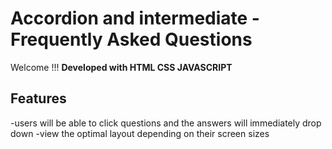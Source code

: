 # Accordion and intermediate - Frequently Asked Questions

Welcome !!!
**Developed with HTML CSS JAVASCRIPT**

## Features

-users will be able to click questions and the answers will immediately drop down
-view the optimal layout depending on their screen sizes
